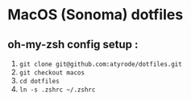 # MacOS (Sonoma) dotfiles

## oh-my-zsh config setup :

1. `git clone git@github.com:atyrode/dotfiles.git`
2. `git checkout macos`
3. `cd dotfiles`
4. `ln -s .zshrc ~/.zshrc`